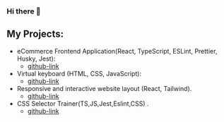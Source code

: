 ### Hi there 👋
## My Projects:
- eCommerce Frontend Application(React, TypeScript, ESLint, Prettier, Husky, Jest):
    - [github-link](https://github.com/papryca/eCommerce-Application)
- Virtual keyboard (HTML, CSS, JavaScript):
    - [github-link](https://github.com/papryca/virtual-keyboard)
- Responsive and interactive website layout (React, Tailwind).
    - [github-link](https://github.com/papryca/Frontend-Assessment-React)
- CSS Selector Trainer(TS,JS,Jest,Eslint,CSS) .
    - [github-link](https://github.com/papryca/CSS-selector)
<!--
**papryca/papryca** is a ✨ _special_ ✨ repository because its `README.md` (this file) appears on your GitHub profile.

Here are some ideas to get you started:

- 🔭 I’m currently working on ...
- 🌱 I’m currently learning 
- 👯 I’m looking to collaborate on ...
- 🤔 I’m looking for help with ...
- 💬 Ask me about ...
- 📫 How to reach me: ...
- 😄 Pronouns: ...
- ⚡ Fun fact: ...
-->
